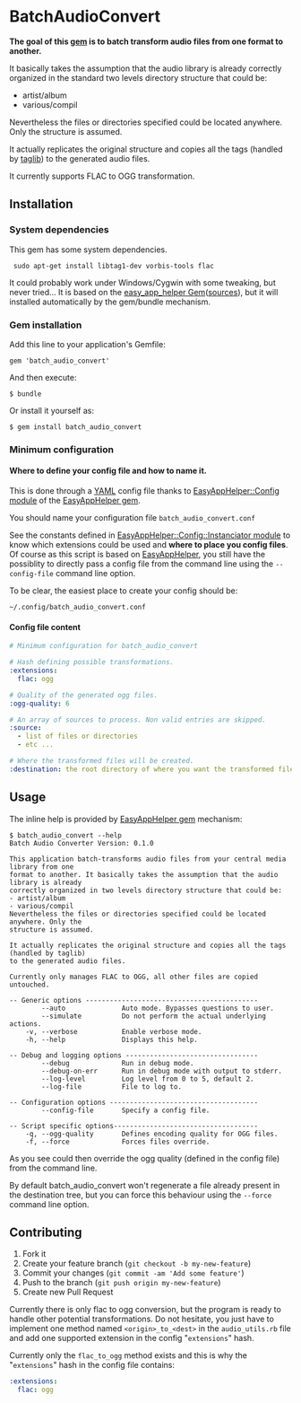 # BatchAudioConvert

**The goal of this [gem][bacg] is to batch transform audio files from one format to another.**

It basically takes the assumption that the audio library is already correctly organized in the standard two levels directory structure that could be:

* artist/album
* various/compil

Nevertheless the files or directories specified could be located anywhere. Only the structure is assumed.

It actually replicates the original structure and copies all the tags (handled by [taglib](http://taglib.github.com/)) to the generated audio files.


It currently supports FLAC to OGG transformation.

## Installation

### System dependencies

This gem has some system dependencies.

     sudo apt-get install libtag1-dev vorbis-tools flac


It could probably work under Windows/Cygwin with some tweaking, but never tried...
It is based on the [easy_app_helper Gem][eahg]([sources][eahs]), but it will installed automatically by the gem/bundle mechanism.

### Gem installation

Add this line to your application's Gemfile:

    gem 'batch_audio_convert'

And then execute:

    $ bundle

Or install it yourself as:

    $ gem install batch_audio_convert

### Minimum configuration

#### Where to define your config file and how to name it.

This is done through a [YAML](http://www.yaml.org/YAML_for_ruby.html) config file thanks to [EasyAppHelper::Config module][eahcm] of the [EasyAppHelper gem][eahg].

You should name your configuration file `batch_audio_convert.conf`

See the constants defined in [EasyAppHelper::Config::Instanciator module][eahcim] to know which extensions could be used and **where to place you config files**. Of course as this script is based on [EasyAppHelper][eahg], you still have the possiblity to directly pass a config file from the command line using the `--config-file` command line option.

To be clear, the easiest place to create your config should be:

    ~/.config/batch_audio_convert.conf


#### Config file content

```yaml
# Minimum configuration for batch_audio_convert

# Hash defining possible transformations.
:extensions:
  flac: ogg

# Quality of the generated ogg files.
:ogg-quality: 6

# An array of sources to process. Non valid entries are skipped.
:source:
  - list of files or directories
  - etc ...

# Where the transformed files will be created.
:destination: the root directory of where you want the transformed files to go (do not need to exist, only the parent dir).
```

## Usage

The inline help is provided by [EasyAppHelper gem][eahg] mechanism:

	$ batch_audio_convert --help
	Batch Audio Converter Version: 0.1.0

	This application batch-transforms audio files from your central media library from one
	format to another. It basically takes the assumption that the audio library is already
	correctly organized in two levels directory structure that could be:
	- artist/album
	- various/compil
	Nevertheless the files or directories specified could be located anywhere. Only the
	structure is assumed.
	
	It actually replicates the original structure and copies all the tags (handled by taglib)
	to the generated audio files.
	
	Currently only manages FLAC to OGG, all other files are copied untouched.
	
	-- Generic options -------------------------------------------
           	--auto              Auto mode. Bypasses questions to user.
    		--simulate          Do not perform the actual underlying actions.
	    -v, --verbose           Enable verbose mode.
	    -h, --help              Displays this help.
	    
	-- Debug and logging options ---------------------------------
	        --debug             Run in debug mode.
        	--debug-on-err      Run in debug mode with output to stderr.
         	--log-level         Log level from 0 to 5, default 2.
	        --log-file          File to log to.
		
	-- Configuration options -------------------------------------
           	--config-file       Specify a config file.
		
	-- Script specific options------------------------------------
	    -q, --ogg-quality       Defines encoding quality for OGG files.
	    -f, --force             Forces files override.


As you see could then override the ogg quality (defined in the config file) from the command line.

By default batch_audio_convert won't regenerate a file already present in the destination tree, but you can force this behaviour using the `--force` command line option.


## Contributing

1. Fork it
2. Create your feature branch (`git checkout -b my-new-feature`)
3. Commit your changes (`git commit -am 'Add some feature'`)
4. Push to the branch (`git push origin my-new-feature`)
5. Create new Pull Request

Currently there is only flac to ogg conversion, but the program is ready to handle other potential transformations. Do not hesitate, you just have to implement one method named `<origin>_to_<dest>` in the `audio_utils.rb` file and add one supported extension in the config "`extensions`" hash.

Currently only the `flac_to_ogg` method exists and this is why the "`extensions`" hash in the config file contains:

```yaml
:extensions:
  flac: ogg
```




[eahg]: https://rubygems.org/gems/easy_app_helper        "Easy App Helper Gem"
[bacg]: https://rubygems.org/gems/batch_audio_convert        "Batch Audio Convert Gem"
[eahs]: https://github.com/lbriais/easy_app_helper          "Easy App Helper Sources"
[eahg]: https://rubygems.org/gems/easy_app_helper        "Easy App Helper Gem"
[eahcm]: http://rubydoc.info/github/lbriais/easy_app_helper/master/EasyAppHelper/Config        "EasyAppHelper::Config class documentation"
[eahcim]: http://rubydoc.info/github/lbriais/easy_app_helper/master/EasyAppHelper/Config/Instanciator      "EasyAppHelper::Config::Instanciator class documentation"
